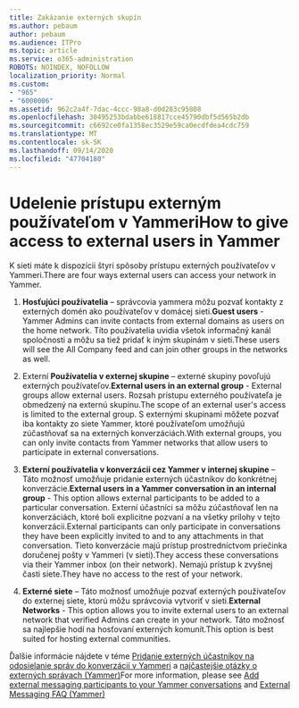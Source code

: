 ```yaml
---
title: Zakázanie externých skupín
ms.author: pebaum
author: pebaum
ms.audience: ITPro
ms.topic: article
ms.service: o365-administration
ROBOTS: NOINDEX, NOFOLLOW
localization_priority: Normal
ms.custom:
- "965"
- "6000006"
ms.assetid: 962c2a4f-7dac-4ccc-98a8-d0d283c95808
ms.openlocfilehash: 30495253bdabbe618817cce45790dbf5d565b2db
ms.sourcegitcommit: c6692ce0fa1358ec3529e59ca0ecdfdea4cdc759
ms.translationtype: MT
ms.contentlocale: sk-SK
ms.lasthandoff: 09/14/2020
ms.locfileid: "47704180"
---
```

# <a name="how-to-give-access-to-external-users-in-yammer"></a><span data-ttu-id="fa7a5-102">Udelenie prístupu externým používateľom v Yammeri</span><span class="sxs-lookup"><span data-stu-id="fa7a5-102">How to give access to external users in Yammer</span></span>

<span data-ttu-id="fa7a5-103">K sieti máte k dispozícii štyri spôsoby prístupu externých používateľov v Yammeri.</span><span class="sxs-lookup"><span data-stu-id="fa7a5-103">There are four ways external users can access your network in Yammer.</span></span>
  
1. <span data-ttu-id="fa7a5-104">**Hosťujúci používatelia** – správcovia yammera môžu pozvať kontakty z externých domén ako používateľov v domácej sieti.</span><span class="sxs-lookup"><span data-stu-id="fa7a5-104">**Guest users** - Yammer Admins can invite contacts from external domains as users on the home network.</span></span> <span data-ttu-id="fa7a5-105">Títo používatelia uvidia všetok informačný kanál spoločnosti a môžu sa tiež pridať k iným skupinám v sieti.</span><span class="sxs-lookup"><span data-stu-id="fa7a5-105">These users will see the All Company feed and can join other groups in the networks as well.</span></span>

2. <span data-ttu-id="fa7a5-106">Externí **Používatelia v externej skupine** – externé skupiny povoľujú externých používateľov.</span><span class="sxs-lookup"><span data-stu-id="fa7a5-106">**External users in an external group** - External groups allow external users.</span></span> <span data-ttu-id="fa7a5-107">Rozsah prístupu externého používateľa je obmedzený na externú skupinu.</span><span class="sxs-lookup"><span data-stu-id="fa7a5-107">The scope of an external user's access is limited to the external group.</span></span> <span data-ttu-id="fa7a5-108">S externými skupinami môžete pozvať iba kontakty zo siete Yammer, ktoré používateľom umožňujú zúčastňovať sa na externých konverzáciách.</span><span class="sxs-lookup"><span data-stu-id="fa7a5-108">With external groups, you can only invite contacts from Yammer networks that allow users to participate in external conversations.</span></span>

3. <span data-ttu-id="fa7a5-109">**Externí používatelia v konverzácii cez Yammer v internej skupine** – Táto možnosť umožňuje pridanie externých účastníkov do konkrétnej konverzácie.</span><span class="sxs-lookup"><span data-stu-id="fa7a5-109">**External users in a Yammer conversation in an internal group** - This option allows external participants to be added to a particular conversation.</span></span> <span data-ttu-id="fa7a5-110">Externí účastníci sa môžu zúčastňovať len na konverzáciách, ktoré boli explicitne pozvaní a na všetky prílohy v tejto konverzácii.</span><span class="sxs-lookup"><span data-stu-id="fa7a5-110">External participants can only participate in conversations they have been explicitly invited to and to any attachments in that conversation.</span></span> <span data-ttu-id="fa7a5-111">Tieto konverzácie majú prístup prostredníctvom priečinka doručenej pošty v Yammeri (v sieti).</span><span class="sxs-lookup"><span data-stu-id="fa7a5-111">They access these conversations via their Yammer inbox (on their network).</span></span> <span data-ttu-id="fa7a5-112">Nemajú prístup k zvyšnej časti siete.</span><span class="sxs-lookup"><span data-stu-id="fa7a5-112">They have no access to the rest of your network.</span></span>

4. <span data-ttu-id="fa7a5-113">**Externé siete** – Táto možnosť umožňuje pozvať externých používateľov do externej siete, ktorú môžu správcovia vytvoriť v sieti.</span><span class="sxs-lookup"><span data-stu-id="fa7a5-113">**External Networks** - This option allows you to invite external users to an external network that verified Admins can create in your network.</span></span> <span data-ttu-id="fa7a5-114">Táto možnosť sa najlepšie hodí na hosťovaní externých komunít.</span><span class="sxs-lookup"><span data-stu-id="fa7a5-114">This option is best suited for hosting external communities.</span></span>

<span data-ttu-id="fa7a5-115">Ďalšie informácie nájdete v téme [Pridanie externých účastníkov na odosielanie správ do konverzácií v Yammeri](https://docs.microsoft.com/yammer/work-with-external-users/add-external-participants) a [najčastejšie otázky o externých správach (Yammer)](https://docs.microsoft.com/yammer/work-with-external-users/external-messaging-faq)</span><span class="sxs-lookup"><span data-stu-id="fa7a5-115">For more information, please see [Add external messaging participants to your Yammer conversations](https://docs.microsoft.com/yammer/work-with-external-users/add-external-participants) and [External Messaging FAQ (Yammer)](https://docs.microsoft.com/yammer/work-with-external-users/external-messaging-faq)</span></span>
  